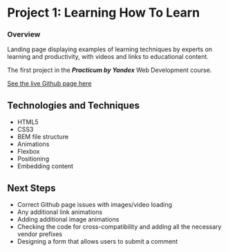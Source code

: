 # Project 1: Learning How To Learn

### Overview

Landing page displaying examples of learning techniques by experts on learning and productivity, with videos and links to educational content.

The first project in the ***Practicum by Yandex*** Web Development course.

[See the live Github page here](https://warsdd.github.io/web_project_1/)

## Technologies and Techniques
- HTML5
- CSS3
- BEM file structure
- Animations
- Flexbox
- Positioning
- Embedding content

## Next Steps
- Correct Github page issues with images/video loading
- Any additional link animations
- Adding additional image animations
- Checking the code for cross-compatibility and adding all the necessary vendor prefixes
- Designing a form that allows users to submit a comment
